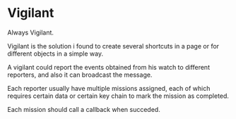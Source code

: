 Vigilant
========

Always Vigilant.

Vigilant is the solution i found to create several shortcuts in a page or for different objects in a simple way.

A vigilant could report the events obtained from his watch to different reporters, and also it can broadcast the message.

Each reporter usually have multiple missions assigned, each of which requires certain data or certain key chain to mark the mission as completed.

Each mission should call a callback when succeded.

